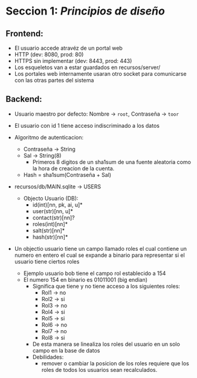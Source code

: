 # Seccion 1: _Principios de diseño_

## Frontend:

- El usuario accede atravéz de un portal web
- HTTP (dev: 8080, prod: 80)
- HTTPS sin implementar (dev: 8443, prod: 443)
- Los esqueletos van a estar guardados en recursos/server/
- Los portales web internamente usaran otro socket para comunicarse con las otras partes del sistema

## Backend:

- Usuario maestro por defecto: Nombre → `root`, Contraseña → `toor`
- El usuario con id 1 tiene acceso indiscriminado a los datos
- Algoritmo de autenticacion:

    - Contraseña → String
    - Sal → String(8)
        - Primeros 8 digitos de un sha1sum de una fuente aleatoria como la hora de creacion de la cuenta.
    - Hash = sha1sum(Contraseña + Sal)

- recursos/db/MAIN.sqlite → USERS

    - Objecto Usuario (DB):
        - id(int)[nn, pk, ai, u]\*
        - user(str)[nn, u]\*
        - contact(str)[nn]?
        - roles(int)[nn]\*
        - salt(str)[nn]\*
        - hash(str)[nn]\*

- Un objectio usuario tiene un campo llamado roles el cual contiene un numero en entero el cual se expande a binario para representar si el usuario tiene ciertos roles
    - Ejemplo usuario bob tiene el campo rol establecido a 154
    - El numero 154 en binario es 01011001 (big endian)
        - Significa que tiene y no tiene acceso a los siguientes roles:
            - Rol1 → no
            - Rol2 → si
            - Rol3 → no
            - Rol4 → si
            - Rol5 → si
            - Rol6 → no
            - Rol7 → no
            - Rol8 → si
        - De esta manera se linealiza los roles del usuario en un solo campo en la base de datos
        - Debilidades:
            - remover o cambiar la posicion de los roles requiere que los roles de todos los usuarios sean recalculados.
